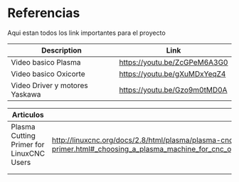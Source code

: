 # Referencias 

Aqui estan todos los link importantes para el proyecto



| Description                    | Link                         |
| ------------------------------ | ---------------------------- |
| Video basico Plasma            | https://youtu.be/ZcGPeM6A3G0 |
| Video basico Oxicorte          | https://youtu.be/gXuMDxYeqZ4 |
| Video Driver y motores Yaskawa | https://youtu.be/Gzo9m0tMD0A |

| Articulos                                |                                                              |
| ---------------------------------------- | ------------------------------------------------------------ |
| Plasma Cutting Primer for LinuxCNC Users | http://linuxcnc.org/docs/2.8/html/plasma/plasma-cnc-primer.html#_choosing_a_plasma_machine_for_cnc_operations |
|                                          |                                                              |
|                                          |                                                              |

